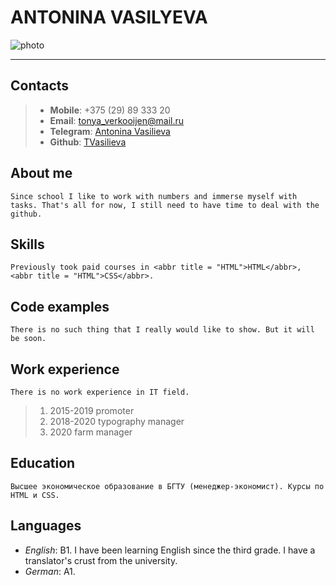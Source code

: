 # ANTONINA VASILYEVA


![photo](https://i.ytimg.com/vi/LUELn0Ii694/maxresdefault.jpg)

---

## Contacts
> * **Mobile**: +375 (29) 89 333 20 
> * **Email**: [tonya_verkooijen@mail.ru](tonya_verkooijen@mail.ru)
> * **Telegram**: [Antonina Vasilieva](@Tonya_yanot)
> * **Github**: [TVasilieva](https://github.com/TVasilieva) 
## About me
     
    Since school I like to work with numbers and immerse myself with tasks. That's all for now, I still need to have time to deal with the github.
## Skills
    Previously took paid courses in <abbr title = "HTML">HTML</abbr>, <abbr title = "HTML">CSS</abbr>.

## Code examples
    There is no such thing that I really would like to show. But it will be soon.

## Work experience    
    There is no work experience in IT field. 
> 1. 2015-2019 promoter 
> 2. 2018-2020 typography manager
> 3. 2020 farm manager
## Education
    Высшее экономическое образование в БГТУ (менеджер-экономист). Курсы по HTML и CSS.
## Languages
* *English*: B1. I have been learning English since the third grade. I have a translator's crust from the university.
* *German*: A1.